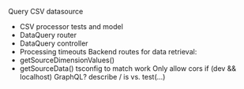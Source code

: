 Query CSV datasource
* CSV processor tests and model
* DataQuery router
* DataQuery controller
* Processing timeouts
Backend routes for data retrieval:
* getSourceDimensionValues()
* getSourceData()
tsconfig to match work
Only allow cors if (dev && localhost)
GraphQL?
describe / is vs. test(...)